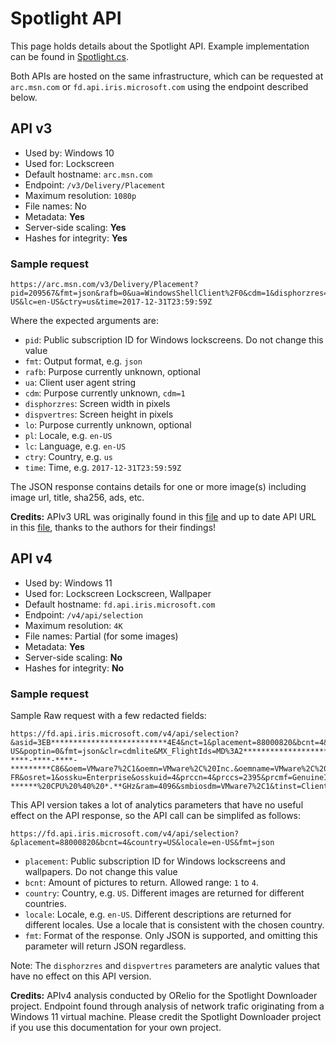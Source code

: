 ﻿# Spotlight API

This page holds details about the Spotlight API. Example implementation can be found in [Spotlight.cs](SpotlightDownloader/Spotlight.cs).

Both APIs are hosted on the same infrastructure, which can be requested at `arc.msn.com` or `fd.api.iris.microsoft.com` using the endpoint described below.

## API v3

- Used by: Windows 10
- Used for: Lockscreen
- Default hostname: `arc.msn.com`
- Endpoint: `/v3/Delivery/Placement`
- Maximum resolution: `1080p`
- File names: No
- Metadata: **Yes**
- Server-side scaling: **Yes**
- Hashes for integrity: **Yes**

### Sample request

```
https://arc.msn.com/v3/Delivery/Placement?pid=209567&fmt=json&rafb=0&ua=WindowsShellClient%2F0&cdm=1&disphorzres=9999&dispvertres=9999&lo=80217&pl=en-US&lc=en-US&ctry=us&time=2017-12-31T23:59:59Z
```

Where the expected arguments are:
- `pid`: Public subscription ID for Windows lockscreens. Do not change this value
- `fmt`: Output format, e.g. `json`
- `rafb`: Purpose currently unknown, optional
- `ua`: Client user agent string
- `cdm`: Purpose currently unknown, `cdm=1`
- `disphorzres`: Screen width in pixels
- `dispvertres`: Screen height in pixels
- `lo`: Purpose currently unknown, optional
- `pl`: Locale, e.g. `en-US`
- `lc`: Language, e.g. `en-US`
- `ctry`: Country, e.g. `us`
- `time`: Time, e.g. `2017-12-31T23:59:59Z`

The JSON response contains details for one or more image(s) including image url, title, sha256, ads, etc.

**Credits:** APIv3 URL was originally found in this [file](https://github.com/KoalaBR/spotlight/blob/3164a43684dcadb751ce9a38db59f29453acf2fe/spotlightprovider.cpp#L17) and up to date API URL in this [file](https://github.com/Biswa96/WinLight/blob/master/Developers.md), thanks to the authors for their findings!

## API v4

- Used by: Windows 11
- Used for: Lockscreen Lockscreen, Wallpaper
- Default hostname: `fd.api.iris.microsoft.com`
- Endpoint: `/v4/api/selection`
- Maximum resolution: `4K`
- File names: Partial (for some images)
- Metadata: **Yes**
- Server-side scaling: **No**
- Hashes for integrity: **No**

### Sample request

Sample Raw request with a few redacted fields:

```
https://fd.api.iris.microsoft.com/v4/api/selection?&asid=3EB**************************4E4&nct=1&placement=88000820&bcnt=4&country=US&locale=en-US&poptin=0&fmt=json&clr=cdmlite&MX_FlightIds=MD%3A2************************************************A2A&arch=AMD64&concp=0&d3dfl=D3D_FEATURE_LEVEL_10_1&devfam=Windows.Desktop&devosver=10.0.22631.3880&dinst=172****261&dmret=0&drgng=84&flightbranch=&flightring=Retail&iepe=2&iste=2&localid=w%3A6B******-****-****-****-*********C86&oem=VMware7%2C1&oemn=VMware%2C%20Inc.&oemname=VMware%2C%20Inc.&osbranch=ni_release&oslocale=fr-FR&osret=1&ossku=Enterprise&osskuid=4&prccn=4&prccs=2395&prcmf=GenuineIntel&procm=Intel%28R%29%20Core%28TM%29%20i7-******%20CPU%20%40%20*.**GHz&ram=4096&smbiosdm=VMware7%2C1&tinst=Client&tl=0&usri=-2&pat=0&smc=0&sac=0&disphorzres=1920&dispsize=23.0&dispvertres=1080&ldisphorzres=1920&ldispvertres=1080&moncnt=1&cpdsk=1****9&frdsk=7***0&lo=1*****9&tsu=3**1&app=desktop
```

This API version takes a lot of analytics parameters that have no useful effect on the API response, so the API call can be simplifed as follows:

```
https://fd.api.iris.microsoft.com/v4/api/selection?&placement=88000820&bcnt=4&country=US&locale=en-US&fmt=json
```

- `placement`: Public subscription ID for Windows lockscreens and wallpapers. Do not change this value
- `bcnt`: Amount of pictures to return. Allowed range: `1` to `4`.
- `country`: Country, e.g. `US`. Different images are returned for different countries.
- `locale`: Locale, e.g. `en-US`. Different descriptions are returned for different locales. Use a locale that is consistent with the chosen country.
- `fmt`: Format of the response. Only JSON is supported, and omitting this parameter will return JSON regardless.

Note: The `disphorzres` and `dispvertres` parameters are analytic values that have no effect on this API version.

**Credits:** APIv4 analysis conducted by ORelio for the Spotlight Downloader project. Endpoint found through analysis of network trafic originating from a Windows 11 virtual machine. Please credit the Spotlight Downloader project if you use this documentation for your own project.
